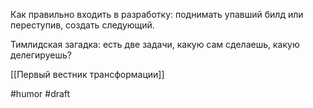 Как правильно входить в разработку: поднимать упавший билд или переступив, создать следующий.

Тимлидская загадка: есть две задачи, какую сам сделаешь, какую делегируешь? 

[[Первый вестник трансформации]]

#humor #draft